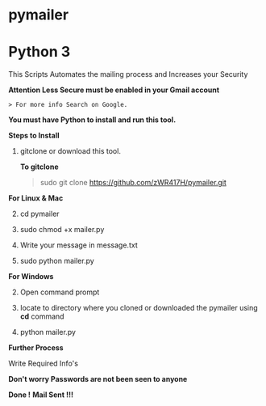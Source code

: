 # pymailer
# Python 3

This Scripts Automates the mailing process and Increases your Security

**Attention Less Secure must be enabled in your Gmail account** 
    
    > For more info Search on Google.

**You must have Python to install and run this tool.**

**Steps to Install**

1. gitclone or download this tool.

    **To gitclone**
    > sudo git clone https://github.com/zWR417H/pymailer.git


**For Linux & Mac**

2. cd pymailer

3. sudo chmod +x mailer.py

4. Write your message in message.txt

5. sudo python mailer.py

**For Windows**

2. Open command prompt

3. locate to directory where you cloned or downloaded the pymailer using **cd** command

4. python mailer.py

**Further Process**

Write Required Info's

**Don't worry Passwords are not been seen to anyone**

**Done !** **Mail Sent !!!** 
